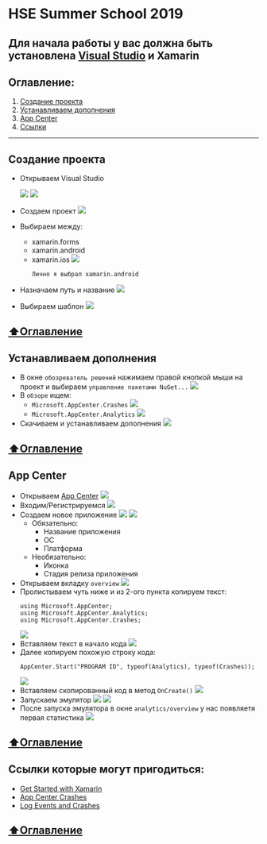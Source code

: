 # HSE Summer School 2019
**Для начала работы у вас должна быть установлена [Visual Studio](https://visualstudio.microsoft.com/ru/) и Xamarin**
---
## Оглавление:
1) [Создание проекта](#Создание-проекта)
2) [Устанавливаем дополнения](#Устанавливаем-дополнения)
3) [App Center](#App-Center)
4) [Ссылки](#Ссылки-которые-могут-пригодиться)
---
## Создание проекта
* Открываем Visual Studio

  ![](https://github.com/MatveyPlokhov/HSE-Summer-School-2019/blob/master/Visual%20Studio%20App%20Center/01.png)
  ![](https://github.com/MatveyPlokhov/HSE-Summer-School-2019/blob/master/Visual%20Studio%20App%20Center/02.png)
* Создаем проект
  ![](https://github.com/MatveyPlokhov/HSE-Summer-School-2019/blob/master/Visual%20Studio%20App%20Center/03.png)
* Выбираем между:
  * xamarin.forms
  * xamarin.android
  * xamarin.ios
  ![](https://github.com/MatveyPlokhov/HSE-Summer-School-2019/blob/master/Visual%20Studio%20App%20Center/04.png)
    ```
    Лично я выбрал xamarin.android
    ```
* Назначаем путь и название
  ![](https://github.com/MatveyPlokhov/HSE-Summer-School-2019/blob/master/Visual%20Studio%20App%20Center/05.png)
* Выбираем шаблон
  ![](https://github.com/MatveyPlokhov/HSE-Summer-School-2019/blob/master/Visual%20Studio%20App%20Center/06.png)
  
[:arrow_up:Оглавление](#Оглавление)
---
## Устанавливаем дополнения
* В окне ```обозреватель решений``` нажимаем правой кнопкой мыши на проект и выбираем ```управление пакетами NuGet...```
  ![](https://github.com/MatveyPlokhov/HSE-Summer-School-2019/blob/master/Visual%20Studio%20App%20Center/08.png)
* В ```обзоре``` ищем:
  * ```Microsoft.AppCenter.Crashes```
  ![](https://github.com/MatveyPlokhov/HSE-Summer-School-2019/blob/master/Visual%20Studio%20App%20Center/09.png)
  * ```Microsoft.AppCenter.Analytics```
  ![](https://github.com/MatveyPlokhov/HSE-Summer-School-2019/blob/master/Visual%20Studio%20App%20Center/10.png)
 * Скачиваем и устанавливаем дополнения
  ![](https://github.com/MatveyPlokhov/HSE-Summer-School-2019/blob/master/Visual%20Studio%20App%20Center/11.png)
  
[:arrow_up:Оглавление](#Оглавление)
---
## App Center
* Открываем [App Center](https://appcenter.ms/)
  ![](https://github.com/MatveyPlokhov/HSE-Summer-School-2019/blob/master/Visual%20Studio%20App%20Center/12.png)
* Входим/Регистрируемся
  ![](https://github.com/MatveyPlokhov/HSE-Summer-School-2019/blob/master/Visual%20Studio%20App%20Center/13.png)
* Создаем новое приложение
  ![](https://github.com/MatveyPlokhov/HSE-Summer-School-2019/blob/master/Visual%20Studio%20App%20Center/14.png)
  ![](https://github.com/MatveyPlokhov/HSE-Summer-School-2019/blob/master/Visual%20Studio%20App%20Center/15.png)
  * Обязательно:
    * Название приложения
    * ОС
    * Платформа
  * Необязательно:
    * Иконка
    * Стадия релиза приложения
* Открываем вкладку ```overview``` 
  ![](https://github.com/MatveyPlokhov/HSE-Summer-School-2019/blob/master/Visual%20Studio%20App%20Center/16.png)
* Пролистываем чуть ниже и из 2-ого пункта копируем текст:
  ```
  using Microsoft.AppCenter;
  using Microsoft.AppCenter.Analytics;
  using Microsoft.AppCenter.Crashes;
  ```
  ![](https://github.com/MatveyPlokhov/HSE-Summer-School-2019/blob/master/Visual%20Studio%20App%20Center/17.png)
* Вставляем текст в начало кода 
  ![](https://github.com/MatveyPlokhov/HSE-Summer-School-2019/blob/master/Visual%20Studio%20App%20Center/18.png)
* Далее копируем похожую строку кода:
  ```
  AppCenter.Start("PROGRAM ID", typeof(Analytics), typeof(Crashes));
  ```
  ![](https://github.com/MatveyPlokhov/HSE-Summer-School-2019/blob/master/Visual%20Studio%20App%20Center/19.png)
* Вставляем скопированный код в метод ```OnCreate()```
  ![](https://github.com/MatveyPlokhov/HSE-Summer-School-2019/blob/master/Visual%20Studio%20App%20Center/20.png)
* Запускаем эмулятор
  ![](https://github.com/MatveyPlokhov/HSE-Summer-School-2019/blob/master/Visual%20Studio%20App%20Center/21.png)
  ![](https://github.com/MatveyPlokhov/HSE-Summer-School-2019/blob/master/Visual%20Studio%20App%20Center/22.png)
* После запуска эмулятора в окне ```analytics/overview``` у нас появляетя первая статистика
  ![](https://github.com/MatveyPlokhov/HSE-Summer-School-2019/blob/master/Visual%20Studio%20App%20Center/23.png)
  
[:arrow_up:Оглавление](#Оглавление)
---
## Ссылки которые могут пригодиться:
* [Get Started with Xamarin](https://docs.microsoft.com/en-us/appcenter/sdk/getting-started/xamarin)
* [App Center Crashes](https://docs.microsoft.com/en-us/appcenter/sdk/crashes/xamarin)
* [Log Events and Crashes](http://patrickgoode.com/log-events-and-crashes-in-xamarin-forms-with-app-center/)

[:arrow_up:Оглавление](#Оглавление)
---
